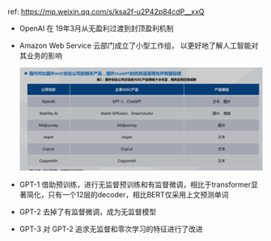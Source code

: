 ref: https://mp.weixin.qq.com/s/ksa2f-u2P42p84cdP__xxQ

- OpenAI 在 19年3月从无盈利过渡到封顶盈利机制

- Amazon Web Service 云部门成立了小型工作组， 以更好地了解人工智能对其业务的影响

  ![image-20230303103542100](assets/image-20230303103542100.png)

- GPT-1 借助预训练，进行无监督预训练和有监督微调，相比于transformer显著简化，只有一个12层的decoder，相比BERT仅采用上文预测单词
- GPT-2 去掉了有监督微调，成为无监督模型
- GPT-3 对 GPT-2 追求无监督和零次学习的特征进行了改进